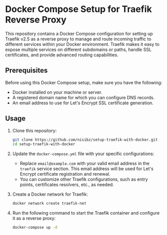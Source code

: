 # Docker Compose Setup for Traefik Reverse Proxy

This repository contains a Docker Compose configuration for setting up Traefik v2.5 as a reverse proxy to manage and route incoming traffic to different services within your Docker environment. Traefik makes it easy to expose multiple services on different subdomains or paths, handle SSL certificates, and provide advanced routing capabilities.

## Prerequisites

Before using this Docker Compose setup, make sure you have the following:

- Docker installed on your machine or server.
- A registered domain name for which you can configure DNS records.
- An email address to use for Let's Encrypt SSL certificate generation.

## Usage

1. Clone this repository:

   ```bash
   git clone https://github.com/nisibz/setup-traefik-with-docker.git
   cd setup-traefik-with-docker
   ```

2. Update the `docker-compose.yml` file with your specific configurations:

   - Replace `email@example.com` with your valid email address in the `traefik` service section. This email address will be used for Let's Encrypt certificate registration and renewal.
   - You can customize other Traefik configurations, such as entry points, certificates resolvers, etc., as needed.

3. Create a Docker network for Traefik:

   ```bash
   docker network create traefik-net
   ```

4. Run the following command to start the Traefik container and configure it as a reverse proxy:

   ```bash
   docker-compose up -d
   ```
